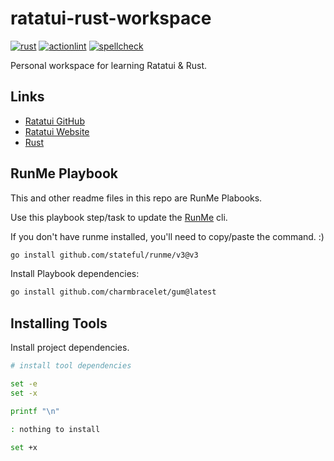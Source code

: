 # ratatui-rust-workspace

[![rust](https://github.com/vpayno/ratatui-rust-workspace/actions/workflows/rust.yml/badge.svg?branch=main)](https://github.com/vpayno/ratatui-rust-workspace/actions/workflows/rust.yml)
[![actionlint](https://github.com/vpayno/ratatui-rust-workspace/actions/workflows/gh-actions.yml/badge.svg?branch=main)](https://github.com/vpayno/ratatui-rust-workspace/actions/workflows/gh-actions.yml)
[![spellcheck](https://github.com/vpayno/ratatui-rust-workspace/actions/workflows/spellcheck.yml/badge.svg?branch=main)](https://github.com/vpayno/ratatui-rust-workspace/actions/workflows/spellcheck.yml)

Personal workspace for learning Ratatui & Rust.

## Links

- [Ratatui GitHub](https://github.com/ratatui-org/ratatui)
- [Ratatui Website](https://ratatui.rs/)
- [Rust](https://www.rust-lang.org/)

## RunMe Playbook

This and other readme files in this repo are RunMe Plabooks.

Use this playbook step/task to update the [RunMe](https://runme.dev) cli.

If you don't have runme installed, you'll need to copy/paste the command. :)

```bash { background=false category=runme closeTerminalOnSuccess=true excludeFromRunAll=true interactive=true interpreter=bash name=setup-install-runme promptEnv=true terminalRows=10 }
go install github.com/stateful/runme/v3@v3
```

Install Playbook dependencies:

```bash { background=false category=runme closeTerminalOnSuccess=true excludeFromRunAll=true interactive=true interpreter=bash name=setup-runme-deps promptEnv=true terminalRows=10 }
go install github.com/charmbracelet/gum@latest
```

## Installing Tools

Install project dependencies.

```bash { background=false category=setup closeTerminalOnSuccess=true excludeFromRunAll=true interactive=true interpreter=bash name=setup-install-tools promptEnv=true terminalRows=10 }
# install tool dependencies

set -e
set -x

printf "\n"

: nothing to install

set +x
```
